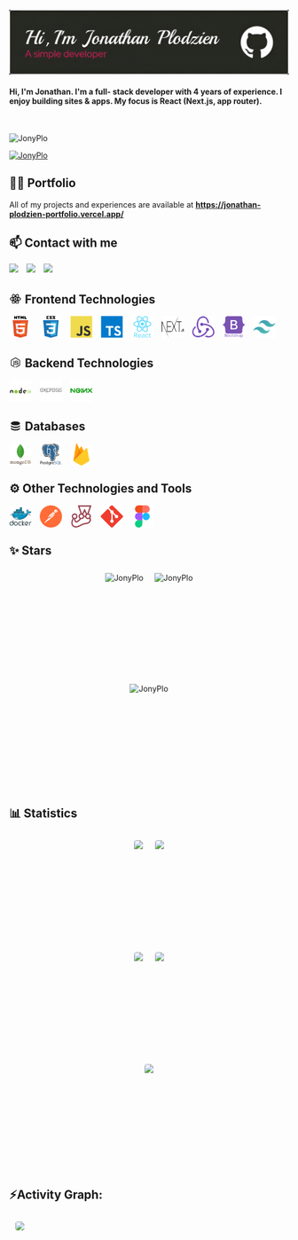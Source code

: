 ![Header](img/github-header-image.jpg)

<h4>Hi, I'm Jonathan. I'm a full- stack developer with 4 years of experience. I enjoy building sites & apps. My focus is React (Next.js, app router).</h4>

<br>

<p align="left"> <img src="https://komarev.com/ghpvc/?username=JonyPlo&label=Profile%20views&color=0e75b6&style=flat" alt="JonyPlo" /> </p>

<p align="left"> <a href="https://github.com/ryo-ma/github-profile-trophy"><img src="https://github-profile-trophy.vercel.app/?username=JonyPlo&theme=monokai" alt="JonyPlo" /></a> </p>

## 👨‍💻 Portfolio

All of my projects and experiences are available at **https://jonathan-plodzien-portfolio.vercel.app/**

## 📫 Contact with me

<div style="display: flex; gap: 15px">
  <a href="https://www.linkedin.com/in/jonathan-plodzien-22baa376" target="_blank" style="padding= 0px 20px;">
    <img src="https://img.shields.io/badge/LinkedIn-0077B5?style=for-the-badge&logo=linkedin&logoColor=white">
  </a>
  <a href="https://github.com/JonyPlo" target="_blank">
    <img src="https://img.shields.io/badge/GitHub-100000?style=for-the-badge&logo=github&logoColor=white">
  </a>
  <a href="mailto:joonyyplo@gmail.com" >
    <img src="https://img.shields.io/badge/-Gmail-%23333?style=for-the-badge&logo=gmail&logoColor=white">
  </a>
</div>

<h2>
  <svg xmlns="http://www.w3.org/2000/svg" width="23" height="23" viewBox="0 -4 25 25"><path fill="currentColor" d="M12 10.11c1.03 0 1.87.84 1.87 1.89c0 1-.84 1.85-1.87 1.85S10.13 13 10.13 12c0-1.05.84-1.89 1.87-1.89M7.37 20c.63.38 2.01-.2 3.6-1.7c-.52-.59-1.03-1.23-1.51-1.9a23 23 0 0 1-2.4-.36c-.51 2.14-.32 3.61.31 3.96m.71-5.74l-.29-.51c-.11.29-.22.58-.29.86c.27.06.57.11.88.16zm6.54-.76l.81-1.5l-.81-1.5c-.3-.53-.62-1-.91-1.47C13.17 9 12.6 9 12 9s-1.17 0-1.71.03c-.29.47-.61.94-.91 1.47L8.57 12l.81 1.5c.3.53.62 1 .91 1.47c.54.03 1.11.03 1.71.03s1.17 0 1.71-.03c.29-.47.61-.94.91-1.47M12 6.78c-.19.22-.39.45-.59.72h1.18c-.2-.27-.4-.5-.59-.72m0 10.44c.19-.22.39-.45.59-.72h-1.18c.2.27.4.5.59.72M16.62 4c-.62-.38-2 .2-3.59 1.7c.52.59 1.03 1.23 1.51 1.9c.82.08 1.63.2 2.4.36c.51-2.14.32-3.61-.32-3.96m-.7 5.74l.29.51c.11-.29.22-.58.29-.86c-.27-.06-.57-.11-.88-.16zm1.45-7.05c1.47.84 1.63 3.05 1.01 5.63c2.54.75 4.37 1.99 4.37 3.68s-1.83 2.93-4.37 3.68c.62 2.58.46 4.79-1.01 5.63c-1.46.84-3.45-.12-5.37-1.95c-1.92 1.83-3.91 2.79-5.38 1.95c-1.46-.84-1.62-3.05-1-5.63c-2.54-.75-4.37-1.99-4.37-3.68s1.83-2.93 4.37-3.68c-.62-2.58-.46-4.79 1-5.63c1.47-.84 3.46.12 5.38 1.95c1.92-1.83 3.91-2.79 5.37-1.95M17.08 12c.34.75.64 1.5.89 2.26c2.1-.63 3.28-1.53 3.28-2.26s-1.18-1.63-3.28-2.26c-.25.76-.55 1.51-.89 2.26M6.92 12c-.34-.75-.64-1.5-.89-2.26c-2.1.63-3.28 1.53-3.28 2.26s1.18 1.63 3.28 2.26c.25-.76.55-1.51.89-2.26m9 2.26l-.3.51c.31-.05.61-.1.88-.16c-.07-.28-.18-.57-.29-.86zm-2.89 4.04c1.59 1.5 2.97 2.08 3.59 1.7c.64-.35.83-1.82.32-3.96c-.77.16-1.58.28-2.4.36c-.48.67-.99 1.31-1.51 1.9M8.08 9.74l.3-.51c-.31.05-.61.1-.88.16c.07.28.18.57.29.86zm2.89-4.04C9.38 4.2 8 3.62 7.37 4c-.63.35-.82 1.82-.31 3.96a23 23 0 0 1 2.4-.36c.48-.67.99-1.31 1.51-1.9"/></svg>
  Frontend Technologies
</h2>
<div style="display: flex; gap: 15px">
  <img src="https://raw.githubusercontent.com/teamedwardforever/Readme-Generator/71f25dd8b98329b168142a6b782a107b75eab178/svg/Skills/Frontend/html5-original-wordmark.svg" alt="HTML" width="40" height="40"/>
  <img src="https://raw.githubusercontent.com/teamedwardforever/Readme-Generator/71f25dd8b98329b168142a6b782a107b75eab178/svg/Skills/Frontend/css3-original-wordmark.svg" alt="Css" width="40" height="40"/>
  <img src="https://raw.githubusercontent.com/teamedwardforever/Readme-Generator/71f25dd8b98329b168142a6b782a107b75eab178/svg/Skills/Languages/javascript-original.svg" alt="Javascript" width="40" height="40"/>
  <img src="https://raw.githubusercontent.com/teamedwardforever/Readme-Generator/71f25dd8b98329b168142a6b782a107b75eab178/svg/Skills/Languages/typescript-original.svg" alt="Typescript" width="40" height="40"/>
  <img src="https://raw.githubusercontent.com/teamedwardforever/Readme-Generator/71f25dd8b98329b168142a6b782a107b75eab178/svg/Skills/Frontend/react-original-wordmark.svg" alt="React" width="40" height="40"/>
  <img src="https://raw.githubusercontent.com/teamedwardforever/Readme-Generator/71f25dd8b98329b168142a6b782a107b75eab178/svg/Skills/Static/nextjs-2.svg" alt="Nextjs" width="40" height="40"/>
  <img src="https://raw.githubusercontent.com/teamedwardforever/Readme-Generator/71f25dd8b98329b168142a6b782a107b75eab178/svg/Skills/Frontend/redux-original.svg" alt="Redux" width="40" height="40"/>
  <img src="https://raw.githubusercontent.com/teamedwardforever/Readme-Generator/71f25dd8b98329b168142a6b782a107b75eab178/svg/Skills/Frontend/bootstrap-plain-wordmark.svg" alt="Bootstrap" width="40" height="40"/>
  <img src="https://raw.githubusercontent.com/teamedwardforever/Readme-Generator/71f25dd8b98329b168142a6b782a107b75eab178/svg/Skills/Frontend/tailwindcss-icon.svg" alt="Tailwindcss" width="40" height="40"/>
</div>

<h2>
  <svg xmlns="http://www.w3.org/2000/svg" width="23" height="23" viewBox="0 -4 25 25"><path fill="currentColor" d="M12 1.85c-.27 0-.55.07-.78.2l-7.44 4.3c-.48.28-.78.8-.78 1.36v8.58c0 .56.3 1.08.78 1.36l1.95 1.12c.95.46 1.27.47 1.71.47c1.4 0 2.21-.85 2.21-2.33V8.44c0-.12-.1-.22-.22-.22H8.5c-.13 0-.23.1-.23.22v8.47c0 .66-.68 1.31-1.77.76L4.45 16.5a.26.26 0 0 1-.11-.21V7.71c0-.09.04-.17.11-.21l7.44-4.29c.06-.04.16-.04.22 0l7.44 4.29c.07.04.11.12.11.21v8.58c0 .08-.04.16-.11.21l-7.44 4.29c-.06.04-.16.04-.23 0L10 19.65c-.08-.03-.16-.04-.21-.01c-.53.3-.63.36-1.12.51c-.12.04-.31.11.07.32l2.48 1.47q.36.21.78.21t.78-.21l7.44-4.29c.48-.28.78-.8.78-1.36V7.71c0-.56-.3-1.08-.78-1.36l-7.44-4.3c-.23-.13-.5-.2-.78-.2M14 8c-2.12 0-3.39.89-3.39 2.39c0 1.61 1.26 2.08 3.3 2.28c2.43.24 2.62.6 2.62 1.08c0 .83-.67 1.18-2.23 1.18c-1.98 0-2.4-.49-2.55-1.47a.226.226 0 0 0-.22-.18h-.96c-.12 0-.21.09-.21.22c0 1.24.68 2.74 3.94 2.74c2.35 0 3.7-.93 3.7-2.55c0-1.61-1.08-2.03-3.37-2.34c-2.31-.3-2.54-.46-2.54-1c0-.45.2-1.05 1.91-1.05c1.5 0 2.09.33 2.32 1.36c.02.1.11.17.21.17h.97c.05 0 .11-.02.15-.07c.04-.04.07-.1.05-.16C17.56 8.82 16.38 8 14 8"/></svg>
  Backend Technologies
</h2>
<div style="display: flex; gap: 15px">
  <img src="https://raw.githubusercontent.com/teamedwardforever/Readme-Generator/71f25dd8b98329b168142a6b782a107b75eab178/svg/Skills/Backend/nodejs-original-wordmark.svg" alt="NodeJs" width="40" height="40"/>
  <img src="https://raw.githubusercontent.com/teamedwardforever/Readme-Generator/71f25dd8b98329b168142a6b782a107b75eab178/svg/Skills/Backend/express-original-wordmark.svg" alt="Express" width="40" height="40"/>
  <img src="https://raw.githubusercontent.com/teamedwardforever/Readme-Generator/71f25dd8b98329b168142a6b782a107b75eab178/svg/Skills/Backend/nginx-original.svg" alt="Nginx" width="40" height="40"/>
</div>

<h2>
  <svg xmlns="http://www.w3.org/2000/svg" width="23" height="23" viewBox="0 -4 25 25"><path fill="currentColor" d="M12 11q3.75 0 6.375-1.175T21 7t-2.625-2.825T12 3T5.625 4.175T3 7t2.625 2.825T12 11m0 2.5q1.025 0 2.563-.213t2.962-.687t2.45-1.237T21 9.5V12q0 1.1-1.025 1.863t-2.45 1.237t-2.962.688T12 16t-2.562-.213t-2.963-.687t-2.45-1.237T3 12V9.5q0 1.1 1.025 1.863t2.45 1.237t2.963.688T12 13.5m0 5q1.025 0 2.563-.213t2.962-.687t2.45-1.237T21 14.5V17q0 1.1-1.025 1.863t-2.45 1.237t-2.962.688T12 21t-2.562-.213t-2.963-.687t-2.45-1.237T3 17v-2.5q0 1.1 1.025 1.863t2.45 1.237t2.963.688T12 18.5"/></svg>
  Databases
</h2>
<div style="display: flex; gap: 15px">
  <img src="https://raw.githubusercontent.com/teamedwardforever/Readme-Generator/71f25dd8b98329b168142a6b782a107b75eab178/svg/Skills/Database/mongodb-original-wordmark.svg" alt="Mongodb" width="40" height="40"/>
  <img src="https://raw.githubusercontent.com/teamedwardforever/Readme-Generator/71f25dd8b98329b168142a6b782a107b75eab178/svg/Skills/Database/postgresql-original-wordmark.svg" alt="Postgresql" width="40" height="40"/>
  <img src="https://raw.githubusercontent.com/teamedwardforever/Readme-Generator/71f25dd8b98329b168142a6b782a107b75eab178/svg/Skills/BackendService/firebase-icon.svg" alt="Firebase" width="40" height="40"/>
</div>

<h2>⚙️ Other Technologies and Tools</h2>
<div style="display: flex; gap: 15px">
  <img src="https://raw.githubusercontent.com/teamedwardforever/Readme-Generator/71f25dd8b98329b168142a6b782a107b75eab178/svg/Skills/Devops/docker-original-wordmark.svg" alt="Docker" width="40" height="40"/>
  <img src="https://raw.githubusercontent.com/teamedwardforever/Readme-Generator/71f25dd8b98329b168142a6b782a107b75eab178/svg/Skills/Software/getpostman-icon.svg" alt="Postman" width="40" height="40"/>
  <img src="https://raw.githubusercontent.com/teamedwardforever/Readme-Generator/71f25dd8b98329b168142a6b782a107b75eab178/svg/Skills/Testing/jestjsio-icon.svg" alt="Jestjsio" width="40" height="40"/>
  <img src="https://raw.githubusercontent.com/teamedwardforever/Readme-Generator/71f25dd8b98329b168142a6b782a107b75eab178/svg/Skills/Other/git-scm-icon.svg" alt="Git" width="40" height="40"/>
  <img src="https://raw.githubusercontent.com/teamedwardforever/Readme-Generator/71f25dd8b98329b168142a6b782a107b75eab178/svg/Skills/Software/figma-icon.svg" alt="Figma" width="40" height="40"/>
</div>

<h2>✨ Stars</h2>
<div style="display: flex; flex-direction: column; align-items: center;">
  <div style="display: flex; gap: 20px; padding: 10px">
    <img height="180em" src="https://github-readme-stats.vercel.app/api/top-langs/?username=JonyPlo&layout=compact&theme=monokai" alt=JonyPlo />
    <img height="180em" src="https://github-readme-stats.vercel.app/api?username=JonyPlo&show_icons=true&locale=en&theme=monokai" alt="JonyPlo" />
  </div>
  <div style="display: flex; gap: 20px; padding: 10px">
    <img height="180em" src="https://github-readme-streak-stats.herokuapp.com/?user=JonyPlo&theme=monokai" alt="JonyPlo" />
  </div>
</div>

<h2>📊 Statistics</h2>
  <div style="display: flex; flex-direction: column; align-items: center;">
    <div style="display: flex; gap: 20px; padding: 10px">
      <img src="http://github-profile-summary-cards.vercel.app/api/cards/stats?username=JonyPlo&theme=monokai" height="180em" style="border: 1px solid white; border-radius: 5px;"/>
      <img src="http://github-profile-summary-cards.vercel.app/api/cards/most-commit-language?username=JonyPlo&theme=monokai" height="180em" style="border: 1px solid white; border-radius: 5px;"/>
    </div>
    <div style="display: flex; gap: 20px; padding: 10px">
      <img src="http://github-profile-summary-cards.vercel.app/api/cards/repos-per-language?username=JonyPlo&theme=monokai" height="180em" style="border: 1px solid white; border-radius: 5px;"/>
      <img src="http://github-profile-summary-cards.vercel.app/api/cards/productive-time?username=JonyPlo&theme=monokai" height="180em" style="border: 1px solid white; border-radius: 5px;"/>
    </div>
    <div style="display: flex; gap: 20px; padding: 10px">
      <img align="center" src="http://github-profile-summary-cards.vercel.app/api/cards/profile-details?username=JonyPlo&theme=monokai" height="180em" style="border: 1px solid white; border-radius: 5px;"/>
    </div>
  </div>

<h2>⚡Activity Graph:</h2>
<div style="padding: 10px">
  <img src="https://github-readme-activity-graph.vercel.app/graph?username=JonyPlo&theme=monokai" style="border: 1px solid white; border-radius: 5px;"/>
</div>
